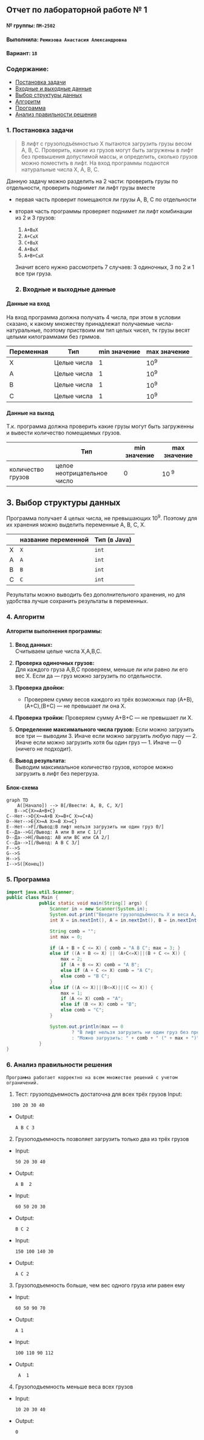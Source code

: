 ## Отчет по лабораторной работе № 1

#### № группы: `ПМ-2502`

#### Выполнила: `Ремизова Анастасия Александровна`

#### Вариант: `18`

### Cодержание:

- [Постановка задачи](#1-постановка-задачи)
- [Входные и выходные данные](#2-входные-и-выходные-данные)
- [Выбор структуры данных](#3-выбор-структуры-данных)
- [Алгоритм](#4-алгоритм)
- [Программа](#5-программа)
- [Анализ правильности решения](#6-анализ-правильности-решения)
### 1. Постановка задачи

> В лифт с грузоподъёмностью X пытаются загрузить грузы весом A, B, C.
Проверить, какие из грузов могут быть загружены в лифт без превышения
допустимой массы, и определить, сколько грузов можно поместить в лифт.
На вход программы подаются натуральные числа X, A, B, C.

Данную задачу можно разделить на 2 части: проверить грузы по отдельности, проверить поднимет ли лифт грузы вместе

- первая часть проверит помещаются ли грузы A, B, C по отдельности
    
- вторая часть программы проверяет поднимет ли лифт комбинации из 2 и 3 грузов:
  1. `A+B≤X`
  2.  `A+C≤X`
  3. `C+B≤X`
  4. `A+B≤X`
  5. `A+B+C≤X`

  Значит всего нужно рассмотреть 7 случаев: 3 одиночных, 3 по 2 и 1 все три груза.
  ### 2. Входные и выходные данные

#### Данные на вход

На вход программа должна получать 4 числа, при этом в условии сказано, к какому множеству
принадлежат получаемые числа- натуральные, поэтому приствоим им тип целых чисел, тк грузы весят целыми килограммами без грммов.

| Переменная | Тип          | min значение | max значение  |
|------------|--------------|--------------|---------------|
| X          | Целые числа  | 1            | 10<sup>9</sup> |
| A          | Целые числа  | 1            | 10<sup>9</sup> |
| B          | Целые числа  | 1            | 10<sup>9</sup> |
| C          | Целые числа  | 1            |10<sup>9</sup> |


#### Данные на выход

Т.к. программа должна проверить какие грузы могут быть загруженны и вывести количество помещаемых грузов. 

|                   | Тип                         | min значение | max значение   |
|-------------------|-----------------------------|--------------|----------------|
| количество грузов | целое неотрицательное число | 0            | 10<sup> 9</sup>

## 3. Выбор структуры данных

Программа получает 4 целых числа, не превышающих  10<sup>9</sup>. Поэтому для их хранения
можно выделить переменные А, B, C, X.

|   | название переменной | Тип (в Java) | 
|---|---------------------|--------------|
| X | `X`                 | `int`        |
| A | `A`                 | `int`     | 
| B | `B`                 | `int`     | 
| C | `C`                 | `int`     | 

Результаты можно выводить без дополнительного хранения, но для удобства лучше сохранить результаты в переменных.

### 4. Алгоритм

#### Алгоритм выполнения программы:

1. **Ввод данных:**  
   Считываем целые числа X,A,B,C.
2. **Проверка одиночных грузов:**  
   Для каждого груза A,B,C проверяем, меньше ли или равно ли его вес X. Если да — груз можно загрузить по отдельности.
3. **Проверка двойки:**
    - Проверяем сумму весов каждого из трёх возможных пар (A+B),(A+C),(B+C) — не превышает ли она X.
   
4. **Проверка тройки:**
   Проверяем сумму A+B+C — не превышает ли X.
5. **Определение максимального числа грузов:**
   Если можно загрузить все три — выводим 3.
   Иначе если можно загрузить любую пару — 2.
   Иначе если можно загрузить хотя бы один груз — 1.
   Иначе — 0 (ничего не подходит).
6. **Вывод результата:**  
   Выводим максимальное количество грузов, которое можно загрузить в лифт без перегруза.

#### Блок-схема
```mermaid
graph TD
    A([Начало]) --> B[/Ввести: A, B, C, X/]
   B-->C{X>=A+B+C}
C--Нет-->D{X>=A+B X>=B+C X>=C+A}
D--Нет-->E{X>=A X>=B X>=C}
E--Нет-->F[/Вывод:В лифт нельзя загрузить ни один груз 0/]
E--Да-->G[/Вывод: A или B или C 1/]
D--Да-->H[/Вывод: AB или BC или CA 2/]
C--Да-->I[/Вывод: A B C 3/]
F-->S
G-->S
H-->S
I-->S([Конец])
```


### 5. Программа
```java
import java.util.Scanner;
public class Main {
            public static void main(String[] args) {
                Scanner in = new Scanner(System.in);
                System.out.print("Введите грузоподъёмность X и веса A, B, C: ");
                int X = in.nextInt(), A = in.nextInt(), B = in.nextInt(), C = in.nextInt();

                String comb = "";
                int max = 0;

                if (A + B + C <= X) { comb = "A B C"; max = 3; }
                else if ((A + B <= X) || (A+C<=X)||(B + C <= X)) {
                    max = 2;
                    if (A + B <= X) comb = "A B";
                    else if (A + C <= X) comb = "A C";
                    else comb = "B C";
                }
                else if ((A <= X)||(B<=X)||(C <= X)) {
                    max = 1;
                    if (A <= X) comb = "A";
                    else if (B <= X) comb = "B";
                    else comb = "C";
                }

                System.out.println(max == 0
                        ? "В лифт нельзя загрузить ни один груз без превышения массы."
                        : "Можно загрузить: " + comb + " (" + max + ")");
            }
}

```
### 6. Анализ правильности решения
```
Программа работает корректно на всем множестве решений с учетом ограничений.
```
 1. Тест: грузоподъемность достаточна для всех трёх грузов
 Input:
  ```
    100 20 30 40
```

- Output:
    ```
   A B C 3
    ```

2. Грузоподъемность позволяет загрузить только два из трёх грузов

- Input:
    ```
    50 20 30 40
    ```

- Output:
    ```
    A B  2
    ```
- Input:
    ```
   60 50 20 30
    ```
- Output:
    ```
    B C 2
    ```
- Input:
    ```
   150 100 140 30
    ```
- Output:
    ```
    A C 2
    ```
    

3. Грузоподъемность больше, чем вес одного груза или равен ему
- Input:
    ```
   60 50 90 70
    ```
- Output:
    ```
    A 1
- Input:
    ```
   100 110 90 112
    ```
- Output:
    ```
     A  1
    ```

4.  Грузоподъемность меньше веса всех грузов
- Input:
    ```
    10 20 30 40
    ```

- Output:
    ```
    0
    ```

































